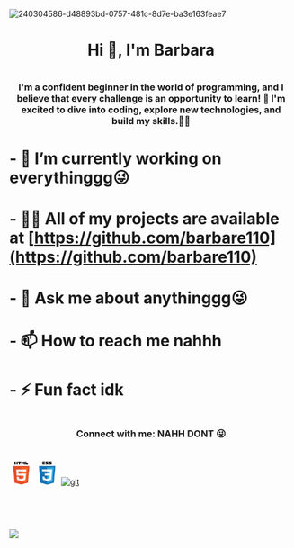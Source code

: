 ![240304586-d48893bd-0757-481c-8d7e-ba3e163feae7](https://github.com/user-attachments/assets/4d997102-cf73-42ee-8863-87ab80353328)
# <h1 align="center">Hi 👋, I'm Barbara</h1>
# <h3 align="center">I'm a confident beginner in the world of programming, and I believe that every challenge is an opportunity to learn! 🩷 I'm excited to dive into coding, explore new technologies, and build my skills.🩷🩷</h3>

# - 🔭 I’m currently working on **everythinggg😜**

# - 👨‍💻 All of my projects are available at [https://github.com/barbare110](https://github.com/barbare110)

# - 💬 Ask me about **anythinggg😜**

# - 📫 How to reach me **nahhh**

# - ⚡ Fun fact **idk**

# <h3 align="center">Connect with me: NAHH DONT 😜</h3>
# <p align="center">
# </p>
<p><a target="_blank" href="https://raw.githubusercontent.com/devicons/devicon/master/icons/html5/html5-original-wordmark.svg" style="display: inline-block;"><img src="https://raw.githubusercontent.com/devicons/devicon/master/icons/html5/html5-original-wordmark.svg" alt="html5" width="42" height="42" /></a>
<a target="_blank" href="https://raw.githubusercontent.com/devicons/devicon/master/icons/css3/css3-original-wordmark.svg" style="display: inline-block;"><img src="https://raw.githubusercontent.com/devicons/devicon/master/icons/css3/css3-original-wordmark.svg" alt="css3" width="42" height="42" /></a>
<a target="_blank" href="https://www.vectorlogo.zone/logos/git-scm/git-scm-icon.svg" style="display: inline-block;"><img src="https://www.vectorlogo.zone/logos/git-scm/git-scm-icon.svg" alt="git" width="42" height="42" /></a></p>
<p><img align="center" src="https://github-readme-stats.vercel.app/api?username=&show_icons=true&locale=en" alt="" /></p>
<p><img align="center" src="https://github-readme-streak-stats.herokuapp.com/?user=&" alt="" /></p>

<img src="https://github.com/punitkmryh/punitkmryh/raw/master/wave.svg" style="max-width: 100%;">









